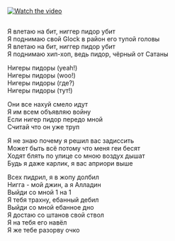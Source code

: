 [![Watch the video](https://img.youtube.com/vi/XLCjHN7Q-9o/maxresdefault.jpg)](https://youtu.be/XLCjHN7Q-9o)
##
Я влетаю на бит, ниггер пидор убит <br /> 
Я поднимаю свой Glock в район его тупой головы <br />
Я влетаю на бит, ниггер пидор убит <br />
Я поднимаю хип-хоп, ведь пидор, чёрный от Сатаны <br />
 

Нигеры пидоры (yeah!)<br />
Нигеры пидоры (woo!)<br />
Нигеры пидоры (где?)<br />
Нигеры пидоры (тут!)<br />
 
 
 
Они все нахуй смело идут<br />
Я им всем объявляю войну<br />
Если нигер пидор передо мной<br />
Считай что он уже труп<br />
 
 
 
Я не знаю почему я решил вас задиссить<br />
Может быть всё потому что меня геи бесят<br />
Ходят блять по улице со мною воздух дышат<br />
Будь я даже карлик, я вас априори выше<br />
 
 
 
Всех пидрил, я в жопу долбил<br />
Нигга - мой джин, а я Алладин<br />
Выйди со мной 1 на 1<br />
Я тебя трахну, ебанный дебил<br />
Выйди со мной ебанное дно<br />
Я достаю со штанов свой ствол<br />
Я на тебя его навёл<br />
Я же тебе разорву очко<br />
